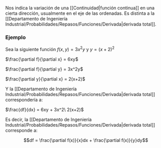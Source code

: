 
Nos indica la variación de una [[Continuidad|función continua]] en una cierta dirección, usualmente en el eje de las ordenadas. Es distinta a la [[Departamento de Ingeniería Industrial/Probabilidades/Repasos/Funciones/Derivada|derivada total]].  

### Ejemplo 

Sea la siguiente función $f(x,y) = 3x^2y$  y  $y = (x + 2)^2$ 

$\frac{\partial f}{\partial x} = 6xy$ 

$\frac{\partial f}{\partial y} = 3x^2y$ 

$\frac{\partial y}{\partial x} = 2(x+2)$ 

Y la [[Departamento de Ingeniería Industrial/Probabilidades/Repasos/Funciones/Derivada|derivada total]] correspondería a: 

$\frac{df}{dx} = 6xy + 3x^2\ 2(x+2)$ 


Es decir, la [[Departamento de Ingeniería Industrial/Probabilidades/Repasos/Funciones/Derivada|derivada total]] corresponde a: 

$$df = \frac{\partial f(x)}{x}dx + \frac{\partial f(x)}{y}dy$$ 